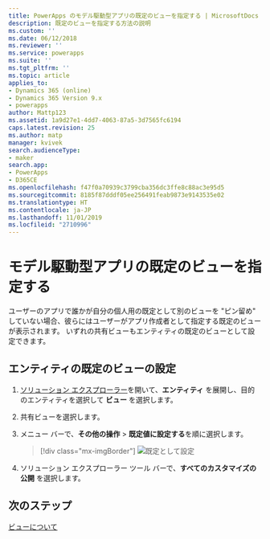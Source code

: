 ```yaml
---
title: PowerApps のモデル駆動型アプリの既定のビューを指定する | MicrosoftDocs
description: 既定のビューを指定する方法の説明
ms.custom: ''
ms.date: 06/12/2018
ms.reviewer: ''
ms.service: powerapps
ms.suite: ''
ms.tgt_pltfrm: ''
ms.topic: article
applies_to:
- Dynamics 365 (online)
- Dynamics 365 Version 9.x
- powerapps
author: Mattp123
ms.assetid: 1a9d27e1-4dd7-4063-87a5-3d7565fc6194
caps.latest.revision: 25
ms.author: matp
manager: kvivek
search.audienceType:
- maker
search.app:
- PowerApps
- D365CE
ms.openlocfilehash: f47f0a70939c3799cba356dc3ffe8c88ac3e95d5
ms.sourcegitcommit: 8185f87dddf05ee256491feab9873e9143535e02
ms.translationtype: HT
ms.contentlocale: ja-JP
ms.lasthandoff: 11/01/2019
ms.locfileid: "2710996"
---
```

# <a name="specify-a-model-driven-app-default-view"></a>モデル駆動型アプリの既定のビューを指定する

<a name="BKMK_SetDefaultView"></a>   

ユーザーのアプリで誰かが自分の個人用の既定として別のビューを "ピン留め" していない場合、彼らにはユーザーがアプリ作成者として指定する既定のビューが表示されます。 いずれの共有ビューもエンティティの既定のビューとして設定できます。  
  
## <a name="set-the-default-view-for-an-entity"></a>エンティティの既定のビューの設定  
  
1.  [ソリューション エクスプローラー](advanced-navigation.md#solution-explorer)を開いて、**エンティティ** を展開し、目的のエンティティを選択して **ビュー** を選択します。    
  
2.  共有ビューを選択します。  
  
3.  メニュー バーで、**その他の操作** > **既定値に設定する**を順に選択します。  

    > [!div class="mx-imgBorder"] 
    > ![既定として設定](media/set-as-default-menu.png)
  
4.  ソリューション エクスプローラー ツール バーで、**すべてのカスタマイズの公開** を選択します。  

## <a name="next-steps"></a>次のステップ
[ビューについて](create-edit-views.md)
